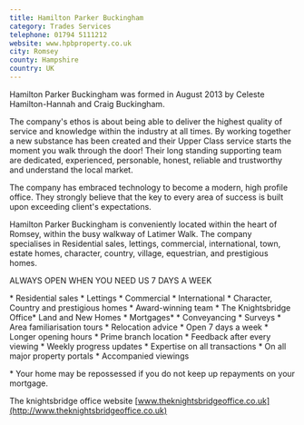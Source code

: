 ```yaml
---
title: Hamilton Parker Buckingham
category: Trades Services
telephone: 01794 5111212
website: www.hpbproperty.co.uk
city: Romsey
county: Hampshire
country: UK
---
```

Hamilton Parker Buckingham was formed in August 2013 by Celeste Hamilton-Hannah and Craig Buckingham.

The company's ethos is about being able to deliver the highest quality of service and knowledge within the industry at all times. By working together a new substance has been created and their Upper Class service starts the moment you walk through the door! Their long standing supporting team are dedicated, experienced, personable, honest, reliable and trustworthy and understand the local market.

The company has embraced technology to become a modern, high profile office. They strongly believe that the key to every area of success is built upon exceeding client's expectations.

Hamilton Parker Buckingham is conveniently located within the heart of Romsey, within the busy walkway of Latimer Walk. The company specialises in Residential sales, lettings, commercial, international, town, estate homes, character, country, village, equestrian, and prestigious homes.

ALWAYS OPEN WHEN YOU NEED US 7 DAYS A WEEK

\* Residential sales \* Lettings \* Commercial \* International \* Character, Country and prestigious homes \* Award-winning team \* The Knightsbridge Office\* Land and New Homes \* Mortgages\* \* Conveyancing \* Surveys \* Area familiarisation tours \* Relocation advice \* Open 7 days a week \* Longer opening hours \* Prime branch location \* Feedback after every viewing \* Weekly progress updates \* Expertise on all transactions \* On all major property portals \* Accompanied viewings

\* Your home may be repossessed if you do not keep up repayments on your mortgage.

The knightsbridge office website [www.theknightsbridgeoffice.co.uk](http://www.theknightsbridgeoffice.co.uk)
